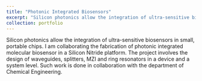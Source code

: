 ```yaml
---
title: "Photonic Integrated Biosensors"
excerpt: "Silicon photonics allow the integration of ultra-sensitive biosensors in small, portable chips. I am collaborating the fabrication of photonic integrated molecular biosensor in  a Silicon Nitride platform. The project involves the design of waveguides, splitters, MZI and ring resonators in a device and a system level. Such work is done in collaboration with the department of Chemical Engineering. 1<br/><img src='/images/image_project3.png'>"
collection: portfolio
---
```


Silicon photonics allow the integration of ultra-sensitive biosensors in small, portable chips. I am collaborating the fabrication of photonic integrated molecular biosensor in  a Silicon Nitride platform. The project involves the design of waveguides, splitters, MZI and ring resonators in a device and a system level. Such work is done in collaboration with the department of Chemical Engineering.

